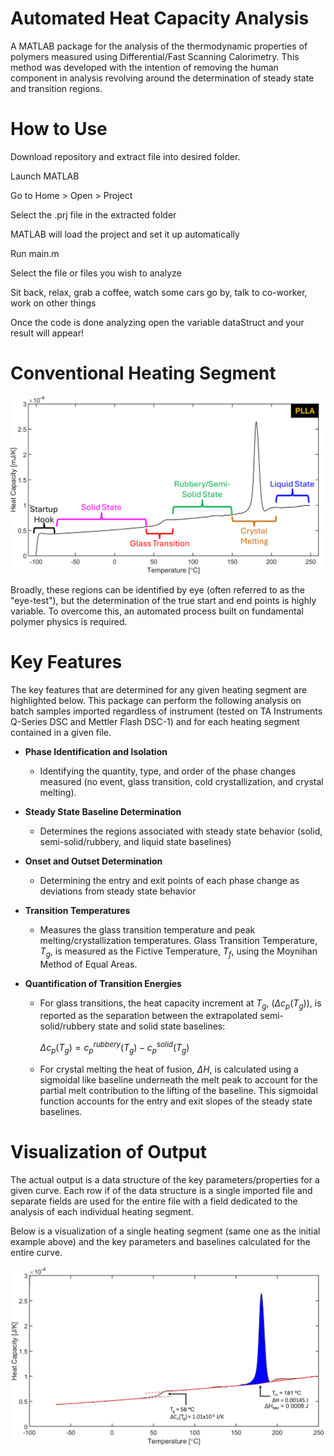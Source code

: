 # Automated Heat Capacity Analysis

A MATLAB package for the analysis of the thermodynamic properties of polymers measured using Differential/Fast Scanning Calorimetry. This method was developed with the intention of removing the human component in analysis revolving around the determination of steady state and transition regions. 


# How to Use

Download repository and extract file into desired folder. 

Launch MATLAB

Go to Home > Open > Project

Select the .prj file in the extracted folder

MATLAB will load the project and set it up automatically

Run main.m

Select the file or files you wish to analyze

Sit back, relax, grab a coffee, watch some cars go by, talk to co-worker, work on other things

Once the code is done analyzing open the variable dataStruct and your result will appear!

# Conventional Heating Segment
![Alt text](/Images/eyeTestExample.png)

Broadly, these regions can be identified by eye (often referred to as the "eye-test"), but the determination of the true start and end points is highly variable. To overcome this, an automated process built on fundamental polymer physics is required.  

# Key Features
The key features that are determined for any given heating segment are highlighted below. This package can perform the following analysis on batch samples imported regardless of instrument (tested on TA Instruments Q-Series DSC and Mettler Flash DSC-1) and for each heating segment contained in a given file.
- **Phase Identification and Isolation**
	- Identifying the quantity, type, and order of the phase changes measured (no event, glass transition, cold crystallization, and crystal melting). 
- **Steady State Baseline Determination**
	- Determines the regions associated with steady state behavior (solid, semi-solid/rubbery, and liquid state baselines)
- **Onset and Outset Determination**
	- Determining the entry and exit points of each phase change as deviations from steady state behavior
- **Transition Temperatures**
	- Measures the glass transition temperature and peak melting/crystallization temperatures. Glass Transition Temperature, $T_g$, is measured as the Fictive Temperature, $T_f$, using the Moynihan Method of Equal Areas. 
	
- **Quantification of Transition Energies**
	- For glass transitions, the heat capacity increment at $T_g$, $(\Delta c_p(T_g))$,  is reported as the separation between the extrapolated semi-solid/rubbery state and solid state baselines: 
	
		$\Delta c_p(T_g) = c_p^{rubbery}(T_g)-c_p^{solid}(T_g)$
	
	- For crystal melting the heat of fusion, $\Delta H$, is calculated using a sigmoidal like baseline underneath the melt peak to account for the partial melt contribution to the lifting of the baseline. This sigmoidal function accounts for the entry and exit slopes of the steady state baselines.

# Visualization of Output
The actual output is a data structure of the key parameters/properties for a given curve. Each row if of the data structure is a single imported file and separate fields are used for the entire file with a field dedicated to the analysis of each individual heating segment. 

Below is a visualization of a single heating segment (same one as the initial example above) and the key parameters and baselines calculated for the entire curve.

![Alt text](/Images/outputVisualized.png)
